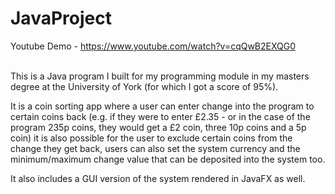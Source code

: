 # JavaProject

Youtube Demo - https://www.youtube.com/watch?v=cqQwB2EXQG0

<br/>
This is a Java program I built for my programming module in my masters degree at the University of York (for which I got a score of 95%).

It is a coin sorting app where a user can enter change into the program to certain coins back (e.g. if they were to enter £2.35 - or in the case of the program 235p coins, they would get a £2 coin, three 10p coins and a 5p coin) it is also possible for the user to exclude certain coins from the change they get back, users can also set the system currency and the minimum/maximum change value that can be deposited into the system too. 

It also includes a GUI version of the system rendered in JavaFX as well.
